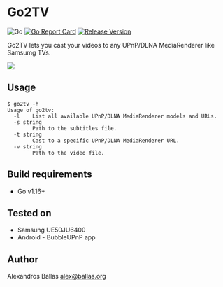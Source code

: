 # Go2TV
![Go](https://github.com/alexballas/Go2TV/workflows/Go/badge.svg)
[![Go Report Card](https://goreportcard.com/badge/github.com/alexballas/Go2TV)](https://goreportcard.com/report/github.com/alexballas/Go2TV)
[![Release Version](https://img.shields.io/github/v/release/alexballas/Go2TV?label=Release)](https://github.com/alexballas/Go2TV/releases/latest)

Go2TV lets you cast your videos to any UPnP/DLNA MediaRenderer like Samsumg TVs.

![](https://i.imgur.com/fnYkkp7.gif)

Usage
-----
```
$ go2tv -h
Usage of go2tv:
  -l	List all available UPnP/DLNA MediaRenderer models and URLs.
  -s string
    	Path to the subtitles file.
  -t string
    	Cast to a specific UPnP/DLNA MediaRenderer URL.
  -v string
    	Path to the video file.
```

Build requirements
-----
- Go v1.16+

Tested on
-----
- Samsung UE50JU6400
- Android - BubbleUPnP app

Author
------

Alexandros Ballas <alex@ballas.org>